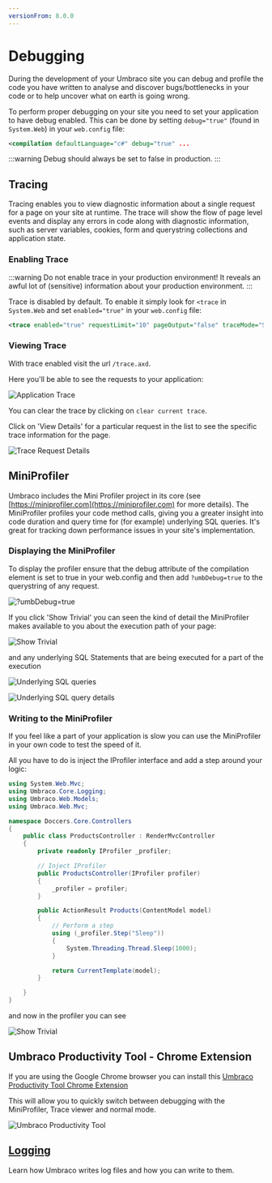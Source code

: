 ```yaml
---
versionFrom: 8.0.0
---
```


# Debugging

During the development of your Umbraco site you can debug and profile the code you have written to analyse and discover bugs/bottlenecks in your code or to help uncover what on earth is going wrong.

To perform proper debugging on your site you need to set your application to have debug enabled. This can be done by setting `debug="true"` (found in `System.Web`) in your `web.config` file:

```xml
<compilation defaultLanguage="c#" debug="true" ...
```

:::warning Debug should always be set to false in production. :::

## Tracing

Tracing enables you to view diagnostic information about a single request for a page on your site at runtime. The trace will show the flow of page level events and display any errors in code along with diagnostic information, such as server variables, cookies, form and querystring collections and application state.

### Enabling Trace

:::warning
Do not enable trace in your production environment! It reveals an awful lot of (sensitive) information about your production environment.
:::

Trace is disabled by default. To enable it simply look for `<trace` in `System.Web` and set `enabled="true"` in your `web.config` file:

```xml
<trace enabled="true" requestLimit="10" pageOutput="false" traceMode="SortByTime" localOnly="true"/>
```

### Viewing Trace

With trace enabled visit the url `/trace.axd`.

Here you'll be able to see the requests to your application:

![Application Trace](images/v8-trace.png)

You can clear the trace by clicking on `clear current trace`.

Click on 'View Details' for a particular request in the list to see the specific trace information for the page.

![Trace Request Details](images/v8-trace-details.png)

## MiniProfiler

Umbraco includes the Mini Profiler project in its core (see [https://miniprofiler.com](https://miniprofiler.com) for more details).
The MiniProfiler profiles your code method calls, giving you a greater insight into code duration and query time for (for example) underlying SQL queries. It's great for tracking down performance issues in your site's implementation.

### Displaying the MiniProfiler

To display the profiler ensure that the debug attribute of the compilation element is set to true in your web.config and then add `?umbDebug=true` to the querystring of any request.

![?umbDebug=true](images/v8-miniprofiler-view.png)

If you click 'Show Trivial' you can seen the kind of detail the MiniProfiler makes available to you about the execution path of your page:

![Show Trivial](images/v8-miniprofiler-trivial.png)

and any underlying SQL Statements that are being executed for a part of the execution

![Underlying SQL queries](images/v8-miniprofiler-sql-trigger.png)

![Underlying SQL query details](images/v8-miniprofiler-sql-details.png)

### Writing to the MiniProfiler

If you feel like a part of your application is slow you can use the MiniProfiler in your own code to test the speed of it.

All you have to do is inject the IProfiler interface and add a step around your logic:

```csharp
using System.Web.Mvc;
using Umbraco.Core.Logging;
using Umbraco.Web.Models;
using Umbraco.Web.Mvc;

namespace Doccers.Core.Controllers
{
    public class ProductsController : RenderMvcController
    {
        private readonly IProfiler _profiler;

        // Inject IProfiler
        public ProductsController(IProfiler profiler)
        {
            _profiler = profiler;
        }

        public ActionResult Products(ContentModel model)
        {
            // Perform a step
            using (_profiler.Step("Sleep"))
            {
                System.Threading.Thread.Sleep(1000);
            }

            return CurrentTemplate(model);
        }

    }
}

```

and now in the profiler you can see

![Show Trivial](images/v8-miniprofiler-write.png)

## Umbraco Productivity Tool - Chrome Extension

If you are using the Google Chrome browser you can install this [Umbraco Productivity Tool Chrome Extension](https://chrome.google.com/webstore/detail/umbraco-productivity/kepkgaeokeknlghbiiipbhgclikjgkdp?hl=en)

This will allow you to quickly switch between debugging with the MiniProfiler, Trace viewer and normal mode.

![Umbraco Productivity Tool](images/chrome-tool.png)

## [Logging](Logging/)

Learn how Umbraco writes log files and how you can write to them.
